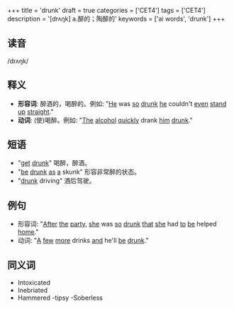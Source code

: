 +++
title = 'drunk'
draft = true
categories = ['CET4']
tags = ['CET4']
description = '[drʌŋk] a.醉的；陶醉的'
keywords = ['ai words', 'drunk']
+++

## 读音
/drʌŋk/

## 释义
- **形容词**: 醉酒的，喝醉的。例如: "[He](/zh/post/he/) was [so](/zh/post/so/) [drunk](/zh/post/drunk/) [he](/zh/post/he/) couldn't [even](/zh/post/even/) [stand](/zh/post/stand/) [up](/zh/post/up/) [straight](/zh/post/straight/)."
- **动词**: (使)喝醉。例如: "[The](/zh/post/the/) [alcohol](/zh/post/alcohol/) [quickly](/zh/post/quickly/) drank [him](/zh/post/him/) [drunk](/zh/post/drunk/)."

## 短语
- "[get](/zh/post/get/) [drunk](/zh/post/drunk/)" 喝醉，醉酒。
- "[be](/zh/post/be/) [drunk](/zh/post/drunk/) [as](/zh/post/as/) [a](/zh/post/a/) skunk" 形容非常醉的状态。
- "[drunk](/zh/post/drunk/) driving" 酒后驾驶。

## 例句
- 形容词: "[After](/zh/post/after/) [the](/zh/post/the/) [party](/zh/post/party/), [she](/zh/post/she/) was [so](/zh/post/so/) [drunk](/zh/post/drunk/) [that](/zh/post/that/) [she](/zh/post/she/) had [to](/zh/post/to/) [be](/zh/post/be/) helped [home](/zh/post/home/)."
- 动词: "[A](/zh/post/a/) [few](/zh/post/few/) [more](/zh/post/more/) drinks [and](/zh/post/and/) he'll [be](/zh/post/be/) [drunk](/zh/post/drunk/)."

## 同义词
- Intoxicated
- Inebriated
- Hammered
-tipsy
-Soberless
